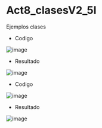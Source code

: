 # Act8_clasesV2_5I
Ejemplos clases

- Codigo
  
![image](https://github.com/user-attachments/assets/4f3f22b5-86c9-4a5e-920d-1a1158d8221f)


- Resultado
  
![image](https://github.com/user-attachments/assets/02d6a62f-3b23-464e-a590-0e493fe78241)


- Codigo
  
![image](https://github.com/user-attachments/assets/20c794a2-cc36-4c18-a7af-43d73992ea4c)

- Resultado
  
![image](https://github.com/user-attachments/assets/d40a5f00-0ebd-4ae7-93b1-7d6f69f72ba2)

